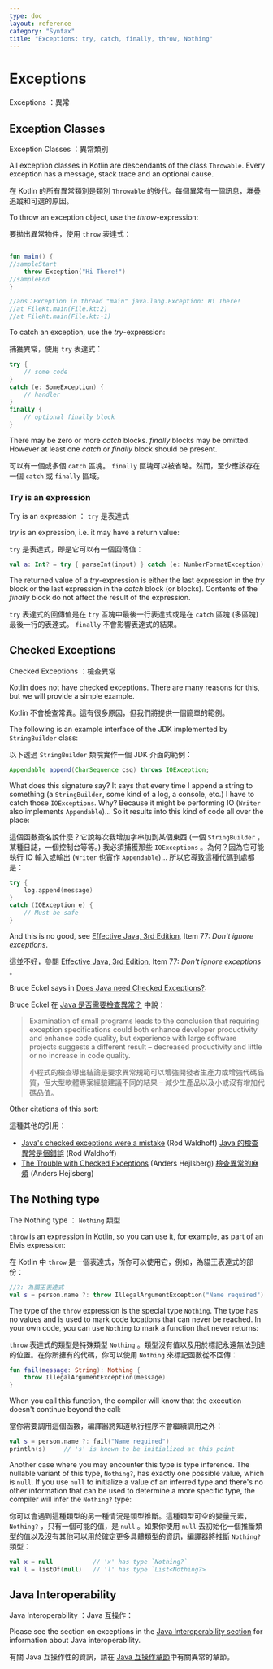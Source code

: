 ```yaml
---
type: doc
layout: reference
category: "Syntax"
title: "Exceptions: try, catch, finally, throw, Nothing"
---
```


# Exceptions

Exceptions ：異常

## Exception Classes

Exception Classes ：異常類別

All exception classes in Kotlin are descendants of the class `Throwable`. Every exception has a message, stack trace and an optional cause.

在 Kotlin 的所有異常類別是類別 `Throwable` 的後代。每個異常有一個訊息，堆疊追蹤和可選的原因。

To throw an exception object, use the *throw*-expression:

要拋出異常物件，使用 `throw` 表達式：

``` kotlin

fun main() {
//sampleStart
    throw Exception("Hi There!")
//sampleEnd
}

//ans：Exception in thread "main" java.lang.Exception: Hi There!
//at FileKt.main(File.kt:2)
//at FileKt.main(File.kt:-1)
```

To catch an exception, use the *try*-expression:

捕獲異常，使用 `try` 表達式：

``` kotlin
try {
    // some code
}
catch (e: SomeException) {
    // handler
}
finally {
    // optional finally block
}
```

There may be zero or more *catch* blocks. *finally* blocks may be omitted. However at least one *catch* or *finally* block should be present.

可以有一個或多個 `catch` 區塊。 `finally` 區塊可以被省略。然而，至少應該存在一個 `catch` 或 `finally` 區域。

### Try is an expression

Try is an expression ： `try` 是表達式

*try* is an expression, i.e. it may have a return value:

`try` 是表達式，即是它可以有一個回傳值：

``` kotlin
val a: Int? = try { parseInt(input) } catch (e: NumberFormatException) { null }
```

The returned value of a *try*-expression is either the last expression in the *try* block or the last expression in the *catch* block (or blocks). Contents of the *finally* block do not affect the result of the expression.

`try` 表達式的回傳值是在 `try` 區塊中最後一行表達式或是在 `catch` 區塊 (多區塊) 最後一行的表達式。 `finally` 不會影響表達式的結果。

## Checked Exceptions

Checked Exceptions ：檢查異常

Kotlin does not have checked exceptions. There are many reasons for this, but we will provide a simple example.

Kotlin 不會檢查常異。這有很多原因，但我們將提供一個簡單的範例。

The following is an example interface of the JDK implemented by `StringBuilder` class:

以下透過 `StringBuilder` 類唍實作一個 JDK 介面的範例：

``` java
Appendable append(CharSequence csq) throws IOException;
```

What does this signature say? It says that every time I append a string to something (a `StringBuilder`, some kind of a log, a console, etc.) I have to catch those `IOExceptions`. Why? Because it might be performing IO (`Writer` also implements `Appendable`)... So it results into this kind of code all over the place:

這個函數簽名說什麼？它說每次我增加字串加到某個東西 (一個 `StringBuilder` ，某種日誌，一個控制台等等。) 我必須捕獲那些 `IOExceptions` 。為何？因為它可能執行 IO 輸入或輸出 (`Writer` 也實作 `Appendable`)... 所以它導致這種代碼到處都是：

``` kotlin
try {
    log.append(message)
}
catch (IOException e) {
    // Must be safe
}
```

And this is no good, see [Effective Java, 3rd Edition](http://www.oracle.com/technetwork/java/effectivejava-136174.html), Item 77: *Don't ignore exceptions*.

這並不好，參閱 [Effective Java, 3rd Edition](http://www.oracle.com/technetwork/java/effectivejava-136174.html), Item 77: *Don't ignore exceptions* 。

Bruce Eckel says in [Does Java need Checked Exceptions?](http://www.mindview.net/Etc/Discussions/CheckedExceptions):

Bruce Eckel 在 [Java 是否需要檢查異常？](http://www.mindview.net/Etc/Discussions/CheckedExceptions) 中說：

> Examination of small programs leads to the conclusion that requiring exception specifications could both enhance developer productivity and enhance code quality, but experience with large software projects suggests a different result – decreased productivity and little or no increase in code quality.
>
> 小程式的檢查導出結論是要求異常規範可以增強開發者生產力或增強代碼品質，但大型軟體專案經驗建議不同的結果 – 減少生產品以及小或沒有增加代碼品值。

Other citations of this sort:

這種其他的引用：

* [Java's checked exceptions were a mistake](http://radio-weblogs.com/0122027/stories/2003/04/01/JavasCheckedExceptionsWereAMistake.html) (Rod Waldhoff)
  [Java 的檢查異常是個錯誤](http://radio-weblogs.com/0122027/stories/2003/04/01/JavasCheckedExceptionsWereAMistake.html) (Rod Waldhoff)
* [The Trouble with Checked Exceptions](http://www.artima.com/intv/handcuffs.html) (Anders Hejlsberg)
  [檢查異常的麻煩](http://www.artima.com/intv/handcuffs.html) (Anders Hejlsberg)

## The Nothing type

The Nothing type ： `Nothing` 類型

`throw` is an expression in Kotlin, so you can use it, for example, as part of an Elvis expression:

在 Kotlin 中 `throw` 是一個表達式，所你可以使用它，例如，為貓王表達式的部份：

``` kotlin
//?: 為貓王表達式
val s = person.name ?: throw IllegalArgumentException("Name required")
```
The type of the `throw` expression is the special type `Nothing`.  The type has no values and is used to mark code locations that can never be reached. In your own code, you can use `Nothing` to mark a function that never returns:

`throw` 表達式的類型是特殊類型 `Nothing` 。類型沒有值以及用於標記永遠無法到達的位置。在你所擁有的代碼，你可以使用 `Nothing` 來標記函數從不回傳：

``` kotlin
fun fail(message: String): Nothing {
    throw IllegalArgumentException(message)
}
```

When you call this function, the compiler will know that the execution doesn't continue beyond the call:

當你需要調用這個函數，編譯器將知道執行程序不會繼續調用之外：

``` kotlin
val s = person.name ?: fail("Name required")
println(s)     // 's' is known to be initialized at this point
```

Another case where you may encounter this type is type inference. The nullable variant of this type, `Nothing?`, has exactly one possible value, which is `null`. If you use `null` to initialize a value of an inferred type and there's no other information that can be used to determine a more specific type, the compiler will infer the `Nothing?` type:

你可以會遇到這種類型的另一種情況是類型推斷。這種類型可空的變量元素， `Nothing?` ，只有一個可能的值，是 `null` 。如果你使用 `null` 去初始化一個推斷類型的值以及沒有其他可以用於確定更多具體類型的資訊，編譯器將推斷 `Nothing?` 類型：

``` kotlin
val x = null           // 'x' has type `Nothing?`
val l = listOf(null)   // 'l' has type `List<Nothing?>
```

## Java Interoperability

Java Interoperability ：Java 互操作：

Please see the section on exceptions in the [Java Interoperability section](java-interop.md) for information about Java interoperability.

有關 Java 互操作性的資訊，請在 [Java 互操作章節](java-interop.md)中有關異常的章節。